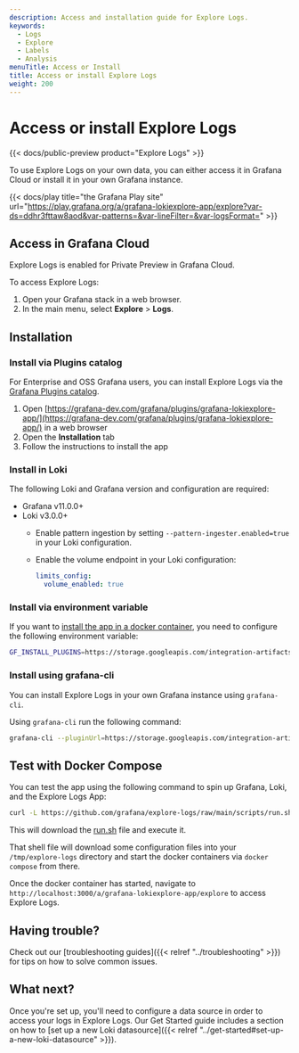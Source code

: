 ```yaml
---
description: Access and installation guide for Explore Logs.
keywords:
  - Logs
  - Explore
  - Labels
  - Analysis
menuTitle: Access or Install
title: Access or install Explore Logs
weight: 200
---
```


# Access or install Explore Logs

{{< docs/public-preview product="Explore Logs" >}}

To use Explore Logs on your own data, you can either access it in Grafana Cloud or install it in your own Grafana instance.

{{< docs/play title="the Grafana Play site" url="https://play.grafana.org/a/grafana-lokiexplore-app/explore?var-ds=ddhr3fttaw8aod&var-patterns=&var-lineFilter=&var-logsFormat=" >}}

## Access in Grafana Cloud

Explore Logs is enabled for Private Preview in Grafana Cloud.

To access Explore Logs:

1. Open your Grafana stack in a web browser.
1. In the main menu, select **Explore** > **Logs**.

## Installation

### Install via Plugins catalog

For Enterprise and OSS Grafana users, you can install Explore Logs via the [Grafana Plugins catalog](https://grafana-dev.com/grafana/plugins/grafana-lokiexplore-app/).

1. Open [https://grafana-dev.com/grafana/plugins/grafana-lokiexplore-app/](https://grafana-dev.com/grafana/plugins/grafana-lokiexplore-app/) in a web browser
1. Open the **Installation** tab
1. Follow the instructions to install the app

### Install in Loki

The following Loki and Grafana version and configuration are required:

- Grafana v11.0.0+
- Loki v3.0.0+
  - Enable pattern ingestion by setting `--pattern-ingester.enabled=true` in your Loki configuration.
  - Enable the volume endpoint in your Loki configuration:

      ```yaml
      limits_config:
        volume_enabled: true
      ```

### Install via environment variable

If you want to [install the app in a docker container](https://grafana.com/docs/grafana/latest/setup-grafana/configure-docker/#install-plugins-in-the-docker-container), you need to configure the following environment variable:

```sh
GF_INSTALL_PLUGINS=https://storage.googleapis.com/integration-artifacts/grafana-lokiexplore-app/grafana-lokiexplore-app-latest.zip;grafana-lokiexplore-app
```

### Install using grafana-cli

You can install Explore Logs in your own Grafana instance using `grafana-cli`.

Using `grafana-cli` run the following command:

```sh
grafana-cli --pluginUrl=https://storage.googleapis.com/integration-artifacts/grafana-lokiexplore-app/grafana-lokiexplore-app-latest.zip plugins install grafana-lokiexplore-app
```

## Test with Docker Compose

You can test the app using the following command to spin up Grafana, Loki, and the Explore Logs App:

```sh
curl -L https://github.com/grafana/explore-logs/raw/main/scripts/run.sh | sh
```

This will download the [run.sh](https://github.com/grafana/explore-logs/blob/main/scripts/run.sh) file and execute it.

That shell file will download some configuration files into your `/tmp/explore-logs` directory and start the docker containers via `docker compose` from there.

Once the docker container has started, navigate to `http://localhost:3000/a/grafana-lokiexplore-app/explore` to access Explore Logs.

## Having trouble?

Check out our [troubleshooting guides]({{< relref "../troubleshooting" >}}) for tips on how to solve common issues.

## What next?

Once you're set up, you'll need to configure a data source in order to access your logs in Explore Logs. Our Get Started guide includes a section on how to [set up a new Loki datasource]({{< relref "../get-started#set-up-a-new-loki-datasource" >}}).
